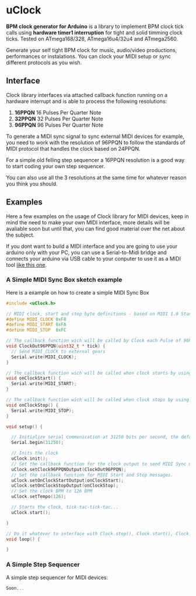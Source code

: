 # uClock

**BPM clock generator for Arduino** is a library to implement BPM clock tick calls using **hardware timer1 interruption** for tight and solid timming clock ticks. Tested on ATmega168/328, ATmega16u4/32u4 and ATmega2560.

Generate your self tight BPM clock for music, audio/video productions, performances or instalations. You can clock your MIDI setup or sync different protocols as you wish.

## Interface
Clock library interfaces via attached callback function running on a hardware interrupt and is able to process the following resolutions:

1. **16PPQN** 16 Pulses Per Quarter Note
2. **32PPQN** 32 Pulses Per Quarter Note
3. **96PPQN** 96 Pulses Per Quarter Note

To generate a MIDI sync signal to sync external MIDI devices for example, you need to work with the resolution of 96PPQN to follow the standards of MIDI protocol that handles the clock based on 24PPQN.

For a simple old felling step sequencer a 16PPQN resolution is a good way to start coding your own step sequencer.

You can also use all the 3 resolutions at the same time for whatever reason you think you should.

## Examples
Here a few examples on the usage of Clock library for MIDI devices, keep in mind the need to make your own MIDI interface, more details will be avaliable soon but until that, you can find good material over the net about the subject.

If you dont want to build a MIDI interface and you are going to use your arduino only with your PC, you can use a Serial-to-Midi bridge and connects your arduino via USB cable to your conputer to use it as a MIDI tool [like this one](http://projectgus.github.io/hairless-midiserial/).

### A Simple MIDI Sync Box sketch example
Here is a example on how to create a simple MIDI Sync Box

```c++
#include <uClock.h>

// MIDI clock, start and stop byte definitions - based on MIDI 1.0 Standards.
#define MIDI_CLOCK 0xF8
#define MIDI_START 0xFA
#define MIDI_STOP  0xFC

// The callback function wich will be called by Clock each Pulse of 96PPQN clock resolution.
void ClockOut96PPQN(uint32_t * tick) {
  // Send MIDI_CLOCK to external gears
  Serial.write(MIDI_CLOCK);
}

// The callback function wich will be called when clock starts by using Clock.start() method.
void onClockStart() {
  Serial.write(MIDI_START);
}

// The callback function wich will be called when clock stops by using Clock.stop() method.
void onClockStop() {
  Serial.write(MIDI_STOP);
}

void setup() {

  // Initialize serial communication at 31250 bits per second, the default MIDI serial speed communication:
  Serial.begin(31250);

  // Inits the clock
  uClock.init();
  // Set the callback function for the clock output to send MIDI Sync message.
  uClock.setClock96PPQNOutput(ClockOut96PPQN);
  // Set the callback function for MIDI Start and Stop messages.
  uClock.setOnClockStartOutput(onClockStart);  
  uClock.setOnClockStopOutput(onClockStop);
  // Set the clock BPM to 126 BPM
  uClock.setTempo(126);

  // Starts the clock, tick-tac-tick-tac...
  uClock.start();

}

// Do it whatever to interface with Clock.stop(), Clock.start(), Clock.setTempo() and integrate your environment...
void loop() {

}
```

### A Simple Step Sequencer
A simple step sequencer for MIDI devices:


```c++
Soon...
```

